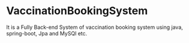 # VaccinationBookingSystem
It is a Fully Back-end System of vaccination booking system using java, spring-boot, Jpa and MySQl etc.
